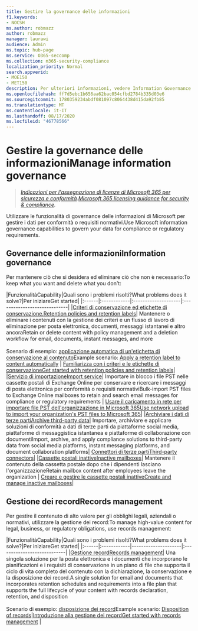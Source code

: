 ```yaml
---
title: Gestire la governance delle informazioni
f1.keywords:
- NOCSH
ms.author: robmazz
author: robmazz
manager: laurawi
audience: Admin
ms.topic: hub-page
ms.service: O365-seccomp
ms.collection: m365-security-compliance
localization_priority: Normal
search.appverid:
- MOE150
- MET150
description: Per ulteriori informazioni, vedere Information Governance in Microsoft 365.
ms.openlocfilehash: ff7d5ebc1b656aa62bac054cfbd2784b335d03e6
ms.sourcegitcommit: 1780359234abdf081097c8064438d415da92fb85
ms.translationtype: MT
ms.contentlocale: it-IT
ms.lasthandoff: 08/17/2020
ms.locfileid: "46778566"
---
```

# <a name="manage-information-governance"></a><span data-ttu-id="77f57-103">Gestire la governance delle informazioni</span><span class="sxs-lookup"><span data-stu-id="77f57-103">Manage information governance</span></span>

><span data-ttu-id="77f57-104">*[Indicazioni per l'assegnazione di licenze di Microsoft 365 per sicurezza e conformità](https://aka.ms/ComplianceSD).*</span><span class="sxs-lookup"><span data-stu-id="77f57-104">*[Microsoft 365 licensing guidance for security & compliance](https://aka.ms/ComplianceSD).*</span></span>

<span data-ttu-id="77f57-105">Utilizzare le funzionalità di governance delle informazioni di Microsoft per gestire i dati per conformità o requisiti normativi.</span><span class="sxs-lookup"><span data-stu-id="77f57-105">Use Microsoft information governance capabilities to govern your data for compliance or regulatory requirements.</span></span>

## <a name="information-governance"></a><span data-ttu-id="77f57-106">Governance delle informazioni</span><span class="sxs-lookup"><span data-stu-id="77f57-106">Information governance</span></span>

<span data-ttu-id="77f57-107">Per mantenere ciò che si desidera ed eliminare ciò che non è necessario:</span><span class="sxs-lookup"><span data-stu-id="77f57-107">To keep what you want and delete what you don't:</span></span>
 
|<span data-ttu-id="77f57-108">Funzionalità</span><span class="sxs-lookup"><span data-stu-id="77f57-108">Capability</span></span>|<span data-ttu-id="77f57-109">Quali sono i problemi risolti?</span><span class="sxs-lookup"><span data-stu-id="77f57-109">What problems does it solve?</span></span>|<span data-ttu-id="77f57-110">Per iniziare</span><span class="sxs-lookup"><span data-stu-id="77f57-110">Get started</span></span>|
|:------|:------------|:--------------------|:-----------------------------|
|[<span data-ttu-id="77f57-111">Criteri di conservazione ed etichette di conservazione.</span><span class="sxs-lookup"><span data-stu-id="77f57-111">Retention policies and retention labels</span></span>](retention.md)| <span data-ttu-id="77f57-112">Mantenere o eliminare i contenuti con la gestione dei criteri e un flusso di lavoro di eliminazione per posta elettronica, documenti, messaggi istantanei e altro ancora</span><span class="sxs-lookup"><span data-stu-id="77f57-112">Retain or delete content with policy management and a deletion workflow for email, documents, instant messages, and more</span></span> <br /><br /><span data-ttu-id="77f57-113">Scenario di esempio: [applicazione automatica di un'etichetta di conservazione al contenuto](apply-retention-labels-automatically.md)</span><span class="sxs-lookup"><span data-stu-id="77f57-113">Example scenario: [Apply a retention label to content automatically](apply-retention-labels-automatically.md)</span></span> | [<span data-ttu-id="77f57-114">Familiarizza con i criteri e le etichette di conservazione</span><span class="sxs-lookup"><span data-stu-id="77f57-114">Get started with retention policies and retention labels</span></span>](get-started-with-retention.md)|
|[<span data-ttu-id="77f57-115">Servizio di importazione</span><span class="sxs-lookup"><span data-stu-id="77f57-115">Import service</span></span>](importing-pst-files-to-office-365.md)| <span data-ttu-id="77f57-116">Importare in blocco i file PST nelle cassette postali di Exchange Online per conservare e ricercare i messaggi di posta elettronica per conformità o requisiti normativi</span><span class="sxs-lookup"><span data-stu-id="77f57-116">Bulk-import PST files to Exchange Online mailboxes to retain and search email messages for compliance or regulatory requirements</span></span> | [<span data-ttu-id="77f57-117">Usare il caricamento in rete per importare file PST dell'organizzazione in Microsoft 365</span><span class="sxs-lookup"><span data-stu-id="77f57-117">Use network upload to import your organization's PST files to Microsoft 365</span></span>](use-network-upload-to-import-pst-files.md)|
|[<span data-ttu-id="77f57-118">Archiviare i dati di terze parti</span><span class="sxs-lookup"><span data-stu-id="77f57-118">Archive third-party data</span></span>](archiving-third-party-data.md)| <span data-ttu-id="77f57-119">Importare, archiviare e applicare soluzioni di conformità a dati di terze parti da piattaforme social media, piattaforme di messaggistica istantanea e piattaforme di collaborazione con documenti</span><span class="sxs-lookup"><span data-stu-id="77f57-119">Import, archive, and apply compliance solutions to third-party data from social media platforms, instant messaging platforms, and document collaboration platforms</span></span>| [<span data-ttu-id="77f57-120">Connettori di terze parti</span><span class="sxs-lookup"><span data-stu-id="77f57-120">Third-party connectors</span></span>](archiving-third-party-data.md#third-party-data-connectors)|
|[<span data-ttu-id="77f57-121">Cassette postali inattive</span><span class="sxs-lookup"><span data-stu-id="77f57-121">Inactive mailboxes</span></span>](inactive-mailboxes-in-office-365.md)| <span data-ttu-id="77f57-122">Mantenere il contenuto della cassetta postale dopo che i dipendenti lasciano l'organizzazione</span><span class="sxs-lookup"><span data-stu-id="77f57-122">Retain mailbox content after employees leave the organization</span></span> | [<span data-ttu-id="77f57-123">Creare e gestire le cassette postali inattive</span><span class="sxs-lookup"><span data-stu-id="77f57-123">Create and manage inactive mailboxes</span></span>](create-and-manage-inactive-mailboxes.md)|

## <a name="records-management"></a><span data-ttu-id="77f57-124">Gestione dei record</span><span class="sxs-lookup"><span data-stu-id="77f57-124">Records management</span></span>

<span data-ttu-id="77f57-125">Per gestire il contenuto di alto valore per gli obblighi legali, aziendali o normativi, utilizzare la gestione dei record:</span><span class="sxs-lookup"><span data-stu-id="77f57-125">To manage high-value content for legal, business, or regulatory obligations, use records management:</span></span>

|<span data-ttu-id="77f57-126">Funzionalità</span><span class="sxs-lookup"><span data-stu-id="77f57-126">Capability</span></span>|<span data-ttu-id="77f57-127">Quali sono i problemi risolti?</span><span class="sxs-lookup"><span data-stu-id="77f57-127">What problems does it solve?</span></span>|<span data-ttu-id="77f57-128">Per iniziare</span><span class="sxs-lookup"><span data-stu-id="77f57-128">Get started</span></span>|
|:------|:------------|---------------------|:----------------------------|
|[<span data-ttu-id="77f57-129">Gestione record</span><span class="sxs-lookup"><span data-stu-id="77f57-129">Records management</span></span>](records-management.md)| <span data-ttu-id="77f57-130">Una singola soluzione per la posta elettronica e i documenti che incorporano le pianificazioni e i requisiti di conservazione in un piano di file che supporta il ciclo di vita completo del contenuto con la dichiarazione, la conservazione e la disposizione dei record.</span><span class="sxs-lookup"><span data-stu-id="77f57-130">A single solution for email and documents that incorporates retention schedules and requirements into a file plan that supports the full lifecycle of your content with records declaration, retention, and disposition</span></span> <br /><br /><span data-ttu-id="77f57-131">Scenario di esempio: [disposizione dei record](disposition.md#disposition-of-records)</span><span class="sxs-lookup"><span data-stu-id="77f57-131">Example scenario: [Disposition of records](disposition.md#disposition-of-records)</span></span>|[<span data-ttu-id="77f57-132">Introduzione alla gestione dei record</span><span class="sxs-lookup"><span data-stu-id="77f57-132">Get started with records management</span></span>](get-started-with-records-management.md) |

